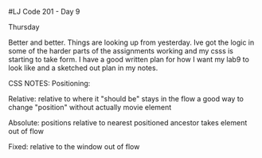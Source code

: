 #LJ Code 201 - Day 9

Thursday

Better and better. Things are looking up from yesterday. Ive got the logic in some of the harder parts of the assignments working and my csss is starting to take form. I have a good written plan for how I want my lab9 to look like and a sketched out plan in my notes.

CSS NOTES:
Positioning:

Relative:
relative to where it "should be"
stays in the flow
a good way to change "position" without actually movie element

Absolute:
positions relative to nearest positioned ancestor
takes element out of flow


Fixed:
relative to the window
out of flow
